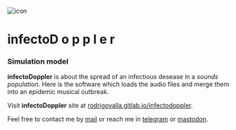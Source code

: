 ![icon](https://gitlab.com/rodrigovalla/infectodoppler/-/raw/master/public/assets/img/logo_64.png)
# infectoD o p p l e r

### Simulation model

**infectoDoppler** is about the spread of an infectious desease in a *sounds population*. Here is the
software which loads the audio files and merge them into an epidemic musical outbreak.  

Visit **infectoDoppler** site at [rodrigovalla.gitlab.io/infectodoppler](https://rodrigovalla.gitlab.io/infectodoppler).  

Feel free to contact me by [mail](mailto:rodrigovalla@protonmail.ch) or reach me in
[telegram](https://t.me/rvalla) or [mastodon](https://fosstodon.org/@rvalla).
